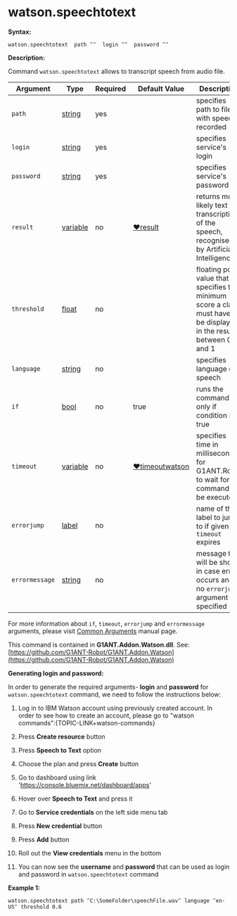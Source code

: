 # watson.speechtotext

**Syntax:**

```G1ANT
watson.speechtotext  path ‴‴  login ‴‴  password ‴‴
```

**Description:**

Command `watson.speechtotext` allows to transcript speech from audio file.

| Argument | Type | Required | Default Value | Description |
| -------- | ---- | -------- | ------------- | ----------- |
|`path`| [string](https://github.com/G1ANT-Robot/G1ANT.Manual/blob/master/G1ANT-Language/Structures/string.md)  | yes |  | specifies path to file with speech recorded |
|`login`| [string](https://github.com/G1ANT-Robot/G1ANT.Manual/blob/master/G1ANT-Language/Structures/string.md)  | yes |  | specifies service's login | 
|`password`| [string](https://github.com/G1ANT-Robot/G1ANT.Manual/blob/master/G1ANT-Language/Structures/string.md)  | yes |  | specifies service's password | 
|`result`| [variable](https://github.com/G1ANT-Robot/G1ANT.Manual/blob/master/G1ANT-Language/Special-Characters/variable.md)  | no |  [♥result](https://github.com/G1ANT-Robot/G1ANT.Manual/blob/master/G1ANT-Language/Common-Arguments.md)  | returns most likely text transcription of the speech, recognised by Artificial Intelligence | 
|`threshold`| [float](https://github.com/G1ANT-Robot/G1ANT.Manual/blob/master/G1ANT-Language/Structures/float.md)  | no | | floating point value that specifies the minimum score a class must have to be displayed in the results, between 0 and 1 | 
|`language`| [string](https://github.com/G1ANT-Robot/G1ANT.Manual/blob/master/G1ANT-Language/Structures/string.md)  | no | | specifies language of speech |
|`if`| [bool](https://github.com/G1ANT-Robot/G1ANT.Manual/blob/master/G1ANT-Language/Structures/bool.md) | no | true | runs the command only if condition is true |
|`timeout`| [variable](https://github.com/G1ANT-Robot/G1ANT.Manual/blob/master/G1ANT-Language/Special-Characters/variable.md) | no | [♥timeoutwatson](https://github.com/G1ANT-Robot/G1ANT.Manual/blob/master/G1ANT-Language/Variables/Special-Variables.md) | specifies time in milliseconds for G1ANT.Robot to wait for the command to be executed |
|`errorjump` | [label](https://github.com/G1ANT-Robot/G1ANT.Manual/blob/master/G1ANT-Language/Structures/label.md) | no | | name of the label to jump to if given `timeout` expires |
|`errormessage`| [string](https://github.com/G1ANT-Robot/G1ANT.Manual/blob/master/G1ANT-Language/Structures/string.md) | no |  | message that will be shown in case error occurs and no `errorjump` argument is specified |

For more information about `if`, `timeout`, `errorjump` and `errormessage` arguments, please visit [Common Arguments](https://github.com/G1ANT-Robot/G1ANT.Manual/blob/master/G1ANT-Language/Common-Arguments.md)  manual page.

This command is contained in **G1ANT.Addon.Watson.dll**.
See: [https://github.com/G1ANT-Robot/G1ANT.Addon.Watson](https://github.com/G1ANT-Robot/G1ANT.Addon.Watson)

**Generating login and password:**

In order to generate the required arguments- **login** and **password** for `watson.speechtotext` command, we need to follow the instructions below:

1. Log in to IBM Watson account using previously created account. In order to see how to create an account, please go to "watson commands":{TOPIC-LINK+watson-commands}

2. Press **Create resource** button

3. Press **Speech to Text** option

4. Choose the plan and press **Create** button

5. Go to dashboard using link 'https://console.bluemix.net/dashboard/apps'
6.  Hover over **Speech to Text** and press it

7. Go to **Service credentials** on the left side menu tab
8. Press **New credential** button

9. Press **Add** button

10. Roll out the **View credentials** menu in the bottom

11. You can now see the **username** and **password** that can be used as login and password in `watson.speechtotext` command

**Example 1:**

```G1ANT
watson.speechtotext path ‴C:\SomeFolder\speechFile.wav‴ language ‴en-US‴ threshold 0.6
```
